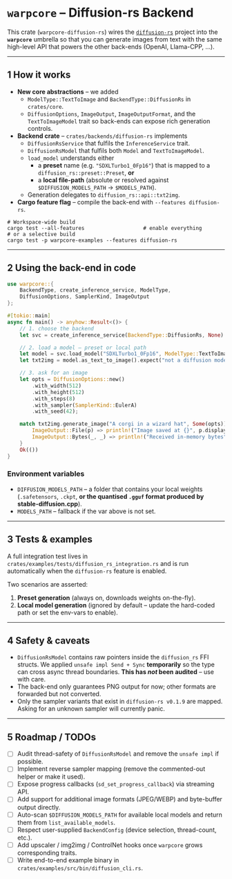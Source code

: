 # `warpcore` – Diffusion-rs Backend

This crate (`warpcore-diffusion-rs`) wires the [`diffusion-rs`](https://crates.io/crates/diffusion-rs) project into the **`warpcore`** umbrella so that you can generate images from text with the same high-level API that powers the other back-ends (OpenAI, Llama-CPP, …).

---

## 1  How it works

*   **New core abstractions** – we added
    * `ModelType::TextToImage` and `BackendType::DiffusionRs` in `crates/core`.
    * `DiffusionOptions`, `ImageOutput`, `ImageOutputFormat`, and the `TextToImageModel` trait so back-ends can expose rich generation controls.
*   **Backend crate** –  `crates/backends/diffusion-rs` implements
    * `DiffusionRsService` that fulfils the `InferenceService` trait.
    * `DiffusionRsModel` that fulfils both `Model` and `TextToImageModel`.
    * `load_model` understands either
        * a **preset** name (e.g. `"SDXLTurbo1_0Fp16"`) that is mapped to a `diffusion_rs::preset::Preset`, **or**
        * a **local file-path** (absolute or resolved against `$DIFFUSION_MODELS_PATH` → `$MODELS_PATH`).
    * Generation delegates to `diffusion_rs::api::txt2img`.
*   **Cargo feature flag** – compile the back-end with `--features diffusion-rs`.

```console
# Workspace-wide build
cargo test --all-features                   # enable everything
# or a selective build
cargo test -p warpcore-examples --features diffusion-rs
```

---

## 2  Using the back-end in code

```rust
use warpcore::{
    BackendType, create_inference_service, ModelType,
    DiffusionOptions, SamplerKind, ImageOutput
};

#[tokio::main]
async fn main() -> anyhow::Result<()> {
    // 1. choose the backend
    let svc = create_inference_service(BackendType::DiffusionRs, None).await?;

    // 2. load a model – preset or local path
    let model = svc.load_model("SDXLTurbo1_0Fp16", ModelType::TextToImage, None).await?;
    let txt2img = model.as_text_to_image().expect("not a diffusion model");

    // 3. ask for an image
    let opts = DiffusionOptions::new()
        .with_width(512)
        .with_height(512)
        .with_steps(8)
        .with_sampler(SamplerKind::EulerA)
        .with_seed(42);

    match txt2img.generate_image("A corgi in a wizard hat", Some(opts)).await? {
        ImageOutput::File(p) => println!("Image saved at {}", p.display()),
        ImageOutput::Bytes(_, _) => println!("Received in-memory bytes"),
    }
    Ok(())
}
```

### Environment variables

* `DIFFUSION_MODELS_PATH` – a folder that contains your local weights (`.safetensors`, `.ckpt`, **or the quantised `.gguf` format produced by stable-diffusion.cpp**).
* `MODELS_PATH` – fallback if the var above is not set.

---

## 3  Tests & examples

A full integration test lives in
`crates/examples/tests/diffusion_rs_integration.rs` and is run automatically when the `diffusion-rs` feature is enabled.

Two scenarios are asserted:

1. **Preset generation** (always on, downloads weights on-the-fly).
2. **Local model generation** (ignored by default – update the hard-coded path or set the env-vars to enable).

---

## 4  Safety & caveats

* `DiffusionRsModel` contains raw pointers inside the `diffusion_rs` FFI structs. We applied `unsafe impl Send + Sync` **temporarily** so the type can cross async thread boundaries. **This has _not_ been audited** – use with care.
* The back-end only guarantees PNG output for now; other formats are forwarded but not converted.
* Only the sampler variants that exist in `diffusion-rs v0.1.9` are mapped. Asking for an unknown sampler will currently panic.

---

## 5  Roadmap / TODOs

- [ ] Audit thread-safety of `DiffusionRsModel` and remove the `unsafe impl` if possible.
- [ ] Implement reverse sampler mapping (remove the commented-out helper or make it used).
- [ ] Expose progress callbacks (`sd_set_progress_callback`) via streaming API.
- [ ] Add support for additional image formats (JPEG/WEBP) and byte-buffer output directly.
- [ ] Auto-scan `$DIFFUSION_MODELS_PATH` for available local models and return them from `list_available_models`.
- [ ] Respect user-supplied `BackendConfig` (device selection, thread-count, etc.).
- [ ] Add upscaler / img2img / ControlNet hooks once `warpcore` grows corresponding traits.
- [ ] Write end-to-end example binary in `crates/examples/src/bin/diffusion_cli.rs`. 
